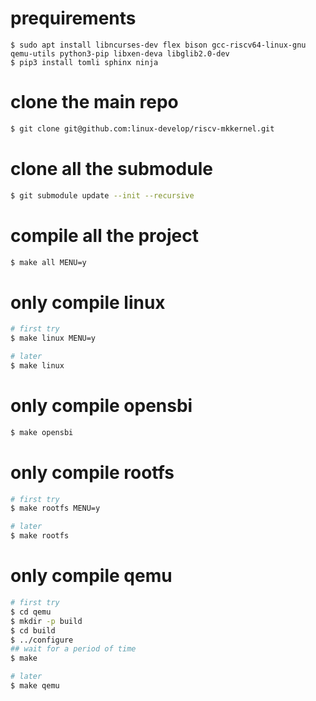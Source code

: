 # prequirements
```
$ sudo apt install libncurses-dev flex bison gcc-riscv64-linux-gnu qemu-utils python3-pip libxen-deva libglib2.0-dev
$ pip3 install tomli sphinx ninja
```

# clone the main repo
``` bash
$ git clone git@github.com:linux-develop/riscv-mkkernel.git
```

# clone all the submodule
``` bash
$ git submodule update --init --recursive
```

# compile all the project
``` bash
$ make all MENU=y
```

# only compile linux
``` bash
# first try
$ make linux MENU=y

# later
$ make linux
```

# only compile opensbi
``` bash
$ make opensbi
```

# only compile rootfs
``` bash
# first try
$ make rootfs MENU=y

# later
$ make rootfs
```

# only compile qemu
``` bash
# first try
$ cd qemu
$ mkdir -p build
$ cd build
$ ../configure
## wait for a period of time
$ make

# later
$ make qemu
```
